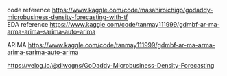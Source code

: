 code reference 
https://www.kaggle.com/code/masahiroichigo/godaddy-microbusiness-density-forecasting-with-tf
<br>
EDA reference
https://www.kaggle.com/code/tanmay111999/gdmbf-ar-ma-arma-arima-sarima-auto-arima

ARIMA 
https://www.kaggle.com/code/tanmay111999/gdmbf-ar-ma-arma-arima-sarima-auto-arima

https://velog.io/@dlwogns/GoDaddy-Microbusiness-Density-Forecasting
